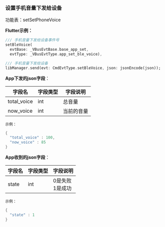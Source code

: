 ### 设置手机音量下发给设备


功能表：setSetPhoneVoice

**Flutter示例：**

```dart
/// 手机音量下发给设备事件号
setBleVoice(
  evtBase: _VBusEvtBase.base_app_set,
  evtType: _VBusEvtType.app_set_ble_voice),

/// 手机音量下发给设备
libManager.send(evt: CmdEvtType.setBleVoice, json: jsonEncode(json));
```



**App下发的json字段**：

| 字段名      | 字段类型 | 字段说明   |
| ----------- | -------- | ---------- |
| total_voice | int      | 总音量     |
| now_voice   | int      | 当前的音量 |

`示例：`

```c
{
  "total_voice" : 100,
  "now_voice" : 85
}
```



**App收到的json字段**：

| 字段名 | 字段类型 | 字段说明             |
| ------ | -------- | -------------------- |
| state  | int      | 0是失败<br />1是成功 |


`示例：`
```c
{
  "state" : 1
}
```
